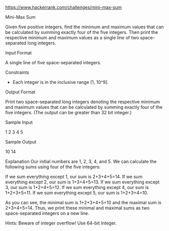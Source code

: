 https://www.hackerrank.com/challenges/mini-max-sum

Mini-Max Sum

Given five positive integers, find the minimum and maximum values that can be calculated by summing 
exactly four of the five integers. Then print the respective minimum and maximum values as a single 
line of two space-separated long integers.

Input Format

A single line of five space-separated integers.

Constraints

* Each integer is in the inclusive range [1, 10^9].

Output Format

Print two space-separated long integers denoting the respective minimum and maximum values that 
can be calculated by summing exactly four of the five integers. (The output can be greater than 32 bit integer.)

Sample Input

1 2 3 4 5

Sample Output

10 14

Explanation
Our initial numbers are 1, 2, 3, 4, and 5. We can calculate the following sums using four of the five integers:

If we sum everything except 1, our sum is 2+3+4+5=14.
If we sum everything except 2, our sum is 1+3+4+5=13.
If we sum everything except 3, our sum is 1+2+4+5=12.
If we sum everything except 4, our sum is 1+2+3+5=11.
If we sum everything except 5, our sum is 1+2+3+4=10.

As you can see, the minimal sum is 1+2+3+4+5=10 and the maximal sum is 2+3+4+5=14. Thus, we print these minimal 
and maximal sums as two space-separated integers on a new line.

Hints: Beware of integer overflow! Use 64-bit Integer.

